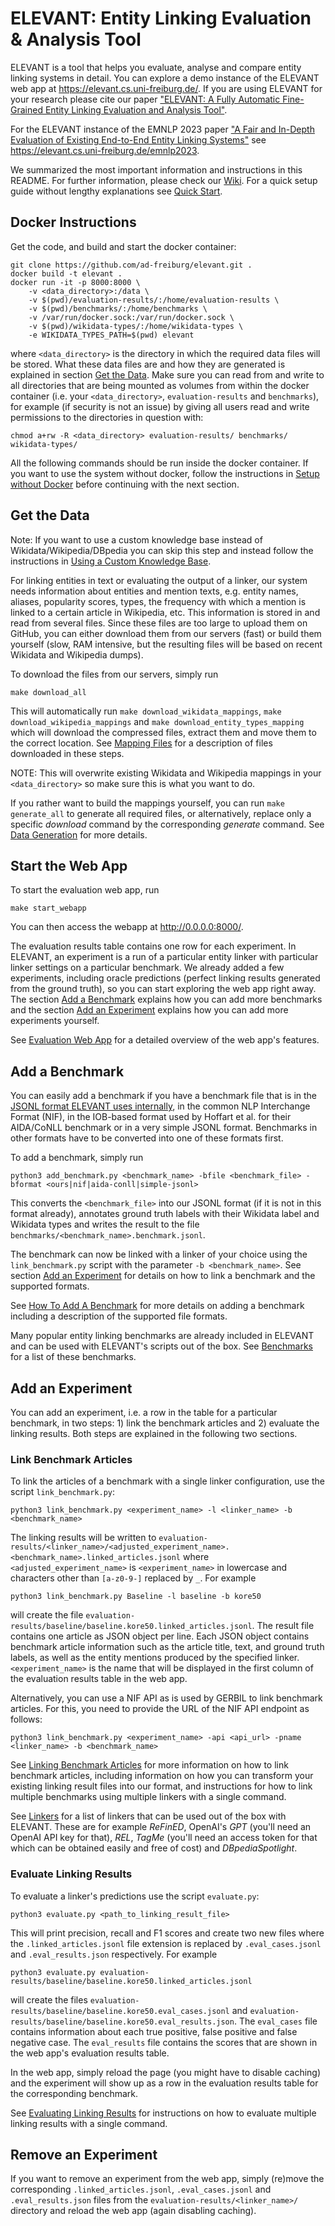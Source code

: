 # ELEVANT: Entity Linking Evaluation & Analysis Tool

ELEVANT is a tool that helps you evaluate, analyse and compare entity linking systems in detail. You can explore a
 demo instance of the ELEVANT web app at https://elevant.cs.uni-freiburg.de/. If you are using ELEVANT for your
 research please cite our paper
 ["ELEVANT: A Fully Automatic Fine-Grained Entity Linking Evaluation and Analysis Tool"](https://aclanthology.org/2022.emnlp-demos.8.pdf).

For the ELEVANT instance of the EMNLP 2023 paper
["A Fair and In-Depth Evaluation of Existing End-to-End Entity Linking Systems"](https://arxiv.org/abs/2305.14937)
 see https://elevant.cs.uni-freiburg.de/emnlp2023.

We summarized the most important information and instructions in this README. For further information, please check
our [Wiki](https://github.com/ad-freiburg/elevant/wiki).
For a quick setup guide without lengthy explanations see [Quick Start](https://github.com/ad-freiburg/elevant/wiki/A-Quick-Start).

## Docker Instructions
Get the code, and build and start the docker container:

    git clone https://github.com/ad-freiburg/elevant.git .
    docker build -t elevant .
    docker run -it -p 8000:8000 \
        -v <data_directory>:/data \
        -v $(pwd)/evaluation-results/:/home/evaluation-results \
        -v $(pwd)/benchmarks/:/home/benchmarks \
        -v /var/run/docker.sock:/var/run/docker.sock \
        -v $(pwd)/wikidata-types/:/home/wikidata-types \
        -e WIKIDATA_TYPES_PATH=$(pwd) elevant

where `<data_directory>` is the directory in which the required data files will be stored. What these data files are
 and how they are generated is explained in section [Get the Data](#get-the-data). Make sure you can read from and
 write to all directories that are being mounted as volumes from within the docker container (i.e. your
 `<data_directory>`, `evaluation-results` and `benchmarks`), for example (if security is not an issue) by giving all
 users read and write permissions to the directories in question with:

    chmod a+rw -R <data_directory> evaluation-results/ benchmarks/ wikidata-types/


All the following commands should be run inside the docker container. If you want to use the  system without docker, 
 follow the instructions in [Setup without Docker](https://github.com/ad-freiburg/elevant/wiki/Setup-Without-Docker) 
before continuing with the next section.

## Get the Data

Note: If you want to use a custom knowledge base instead of Wikidata/Wikipedia/DBpedia you can skip this
 step and instead follow the instructions in [Using a Custom Knowledge Base](https://github.com/ad-freiburg/elevant/wiki/Using-A-Custom-Knowledge-Base).

For linking entities in text or evaluating the output of a linker, our system needs information about entities and
 mention texts, e.g. entity names, aliases, popularity scores, types, the frequency with which a mention is linked
 to a certain article in Wikipedia, etc. This information is stored in and read from several files. Since these files
 are too large to upload them on GitHub, you can either download them from our servers (fast) or build them yourself
 (slow, RAM intensive, but the resulting files will be based on recent Wikidata and Wikipedia dumps).

To download the files from our servers, simply run

    make download_all

This will automatically run `make download_wikidata_mappings`, `make download_wikipedia_mappings` and
 `make download_entity_types_mapping` which will download the compressed files, extract them and move them to the
 correct location. See [Mapping Files](https://github.com/ad-freiburg/elevant/wiki/Mapping-Files) for a description of files downloaded in these steps.

NOTE: This will overwrite existing Wikidata and Wikipedia mappings in your `<data_directory>` so make sure this is what 
 you want to do.

If you rather want to build the mappings yourself, you can run `make generate_all` to generate all required files, or
 alternatively, replace only a specific *download* command by the corresponding *generate* command.
See [Data Generation](https://github.com/ad-freiburg/elevant/wiki/Generating-Data) for more details.

## Start the Web App

To start the evaluation web app, run

    make start_webapp

You can then access the webapp at <http://0.0.0.0:8000/>.

The evaluation results table contains one row for each experiment. In ELEVANT, an experiment is a run of a
 particular entity linker with particular linker settings on a particular benchmark. We already added a few experiments,
 including oracle predictions (perfect linking results generated from the ground truth), so you can start exploring
 the web app right away. The section [Add a Benchmark](#add-a-benchmark) explains how you can add more benchmarks
 and the section [Add an Experiment](#add-an-experiment) explains how you can add more experiments yourself.

See [Evaluation Web App](https://github.com/ad-freiburg/elevant/wiki/Web-App) for a detailed overview of the web app's features.

## Add a Benchmark

You can easily add a benchmark if you have a benchmark file that is in the
 [JSONL format ELEVANT uses internally](https://github.com/ad-freiburg/elevant/wiki/Internally-Used-JSONL-Format), in the common NLP Interchange Format (NIF), in the IOB-based format
 used by Hoffart et al. for their AIDA/CoNLL benchmark or in a very simple JSONL format. Benchmarks in other formats
 have to be converted into one of these formats first.

To add a benchmark, simply run

    python3 add_benchmark.py <benchmark_name> -bfile <benchmark_file> -bformat <ours|nif|aida-conll|simple-jsonl>

This converts the `<benchmark_file>` into our JSONL format (if it is not in this format already), annotates ground
 truth labels with their Wikidata label and Wikidata types and writes the result to the file
 `benchmarks/<benchmark_name>.benchmark.jsonl`.

The benchmark can now be linked with a linker of your choice using the `link_benchmark.py` script with the
 parameter `-b <benchmark_name>`. See section [Add an Experiment](#add-an-experiment) for details on how to link a
 benchmark and the supported formats.

See [How To Add A Benchmark](https://github.com/ad-freiburg/elevant/wiki/How-To-Add-A-Benchmark) for more details on adding a benchmark including a description of the
 supported file formats.

Many popular entity linking benchmarks are already included in ELEVANT and can be used with ELEVANT's scripts out of the
 box. See [Benchmarks](https://github.com/ad-freiburg/elevant/wiki/Benchmarks) for a list of these benchmarks.

## Add an Experiment

You can add an experiment, i.e. a row in the table for a particular benchmark, in two steps: 1) link the benchmark
 articles and 2) evaluate the linking results. Both steps are explained in the following two sections.

### Link Benchmark Articles
To link the articles of a benchmark with a single linker configuration, use the script `link_benchmark.py`:

    python3 link_benchmark.py <experiment_name> -l <linker_name> -b <benchmark_name>

The linking results will be written to
 `evaluation-results/<linker_name>/<adjusted_experiment_name>.<benchmark_name>.linked_articles.jsonl` where
 `<adjusted_experiment_name>` is `<experiment_name>` in lowercase and characters other than `[a-z0-9-]` replaced by
 `_`.
For example

    python3 link_benchmark.py Baseline -l baseline -b kore50

will create the file `evaluation-results/baseline/baseline.kore50.linked_articles.jsonl`. The result file contains
 one article as JSON object per line. Each JSON object contains benchmark article information such as the article
 title, text, and ground truth labels, as well as the entity mentions produced by the specified linker.
 `<experiment_name>` is the name that will be displayed in the first column of the evaluation results table in the
 web app.

Alternatively, you can use a NIF API as is used by GERBIL to link benchmark articles. For this, you need to provide
 the URL of the NIF API endpoint as follows:

    python3 link_benchmark.py <experiment_name> -api <api_url> -pname <linker_name> -b <benchmark_name>

See [Linking Benchmark Articles](https://github.com/ad-freiburg/elevant/wiki/How-To-Add-An-Experiment#linking-benchmark-articles) for more information on how to link benchmark articles, including information on how
 you can transform your existing linking result files into our format, and instructions for how to link multiple
 benchmarks using multiple linkers with a single command.

See [Linkers](https://github.com/ad-freiburg/elevant/wiki/Linkers) for a list of linkers that can be used out of the box with ELEVANT.
 These are for example *ReFinED*, OpenAI's *GPT* (you'll need an OpenAI API key for that), *REL*, *TagMe* (you'll
 need an access token for that which can be obtained easily and free of cost) and *DBpediaSpotlight*.

### Evaluate Linking Results

To evaluate a linker's predictions use the script `evaluate.py`:

    python3 evaluate.py <path_to_linking_result_file>

This will print precision, recall and F1 scores and create two new files where the `.linked_articles.jsonl` file
 extension is replaced by `.eval_cases.jsonl` and `.eval_results.json` respectively. For example

    python3 evaluate.py evaluation-results/baseline/baseline.kore50.linked_articles.jsonl

will create the files `evaluation-results/baseline/baseline.kore50.eval_cases.jsonl` and
`evaluation-results/baseline/baseline.kore50.eval_results.json`. The `eval_cases` file contains information about
 each true positive, false positive and false negative case. The `eval_results` file contains the scores that are shown
 in the web app's evaluation results table.

In the web app, simply reload the page (you might have to disable caching) and the experiment will show up as a row in
 the evaluation results table for the corresponding benchmark.

See [Evaluating Linking Results](https://github.com/ad-freiburg/elevant/wiki/How-To-Add-An-Experiment#evaluating-linking-results) for instructions on how to evaluate multiple linking
 results with a single command.


## Remove an Experiment
If you want to remove an experiment from the web app, simply (re)move the corresponding `.linked_articles.jsonl`,
 `.eval_cases.jsonl` and `.eval_results.json` files from the `evaluation-results/<linker_name>/` directory and reload
 the web app (again disabling caching).
